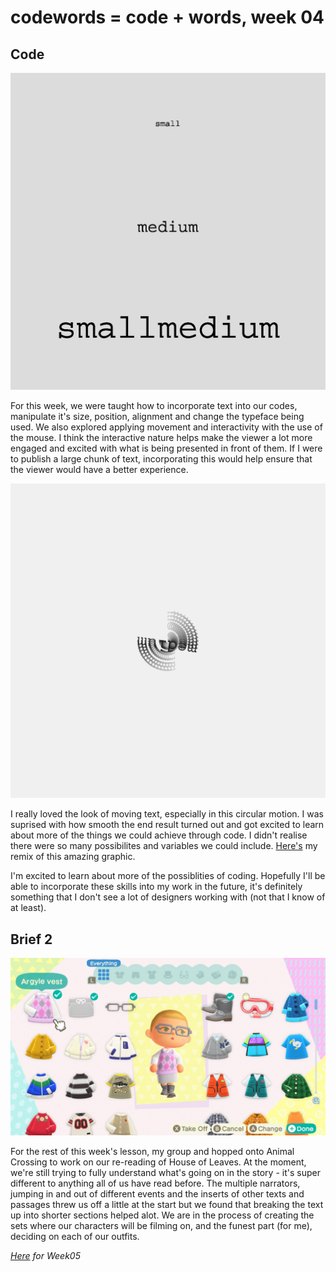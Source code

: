 # codewords = code + words, week 04

## Code

![](week4_type.jpg)

For this week, we were taught how to incorporate text into our codes, manipulate it's size, position, alignment and change the typeface being used. We also explored applying movement and interactivity with the use of the mouse. I think the interactive nature helps make the viewer a lot more engaged and excited with what is being presented in front of them. If I were to publish a large chunk of text, incorporating this would help ensure that the viewer would have a better experience.

![](week4_type2.jpg)

I really loved the look of moving text, especially in this circular motion. I was suprised with how smooth the end result turned out and got excited to learn about more of the things we could achieve through code. I didn't realise there were so many possibilites and variables we could include. [Here's](https://robymanlongat.github.io/c0dewords/week04/week4type2remix) my remix of this amazing graphic. 

I'm excited to learn about more of the possiblities of coding. Hopefully I'll be able to incorporate these skills into my work in the future, it's definitely something that I don't see a lot of designers working with (not that I know of at least).

## Brief 2

![](saleswoman.jpeg)

For the rest of this week's lesson, my group and hopped onto Animal Crossing to work on our re-reading of House of Leaves. At the moment, we're still trying to fully understand what's going on in the story - it's super different to anything all of us have read before. The multiple narrators, jumping in and out of different events and the inserts of other texts and passages threw us off a little at the start but we found that breaking the text up into shorter sections helped alot. We are in the process of creating the sets where our characters will be filming on, and the funest part (for me), deciding on each of our outfits. 

*[Here](https://robymanlongat.github.io/c0dewords/week05) for Week05*
